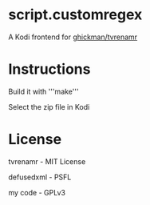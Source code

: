 # script.customregex
A Kodi frontend for [ghickman/tvrenamr](https://github.com/ghickman/tvrenamr)

# Instructions
Build it with '''make'''

Select the zip file in Kodi

# License
tvrenamr - MIT License

defusedxml - PSFL

my code - GPLv3
